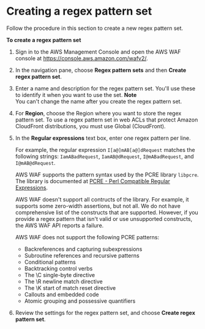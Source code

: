 # Creating a regex pattern set<a name="waf-regex-pattern-set-creating"></a>

Follow the procedure in this section to create a new regex pattern set\.

**To create a regex pattern set**

1. Sign in to the AWS Management Console and open the AWS WAF console at [https://console\.aws\.amazon\.com/wafv2/](https://console.aws.amazon.com/wafv2/)\. 

1. In the navigation pane, choose **Regex pattern sets** and then **Create regex pattern set**\. 

1. Enter a name and description for the regex pattern set\. You'll use these to identify it when you want to use the set\. 
**Note**  
You can't change the name after you create the regex pattern set\.

1. For **Region**, choose the Region where you want to store the regex pattern set\. To use a regex pattern set in web ACLs that protect Amazon CloudFront distributions, you must use Global \(CloudFront\)\. 

1. In the **Regular expressions** text box, enter one regex pattern per line\. 

   For example, the regular expression `I[a@]mAB[a@]dRequest` matches the following strings: `IamABadRequest`, `IamAB@dRequest`, `I@mABadRequest`, and `I@mAB@dRequest`\.

   AWS WAF supports the pattern syntax used by the PCRE library `libpcre`\. The library is documented at [PCRE \- Perl Compatible Regular Expressions](http://www.pcre.org/)\. 

   AWS WAF doesn't support all contructs of the library\. For example, it supports some zero\-width assertions, but not all\. We do not have comprehensive list of the constructs that are supported\. However, if you provide a regex pattern that isn't valid or use unsupported constructs, the AWS WAF API reports a failure\. 

   AWS WAF does not support the following PCRE patterns: 
   + Backreferences and capturing subexpressions
   + Subroutine references and recursive patterns
   + Conditional patterns
   + Backtracking control verbs
   + The \\C single\-byte directive
   + The \\R newline match directive
   + The \\K start of match reset directive
   + Callouts and embedded code
   + Atomic grouping and possessive quantifiers

1. Review the settings for the regex pattern set, and choose **Create regex pattern set**\.
